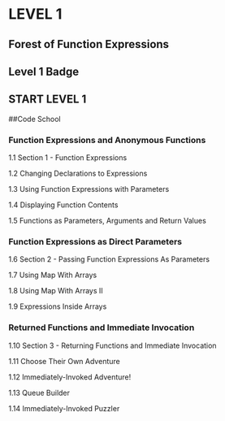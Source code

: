 # LEVEL 1
## Forest of Function Expressions

## Level 1 Badge
## START LEVEL 1
##Code School
### Function Expressions and Anonymous Functions

1.1 Section 1 - Function Expressions

1.2 Changing Declarations to Expressions

1.3 Using Function Expressions with Parameters

1.4 Displaying Function Contents

1.5 Functions as Parameters, Arguments and Return Values

### Function Expressions as Direct Parameters

1.6 Section 2 - Passing Function Expressions As Parameters

1.7 Using Map With Arrays

1.8 Using Map With Arrays II

1.9 Expressions Inside Arrays

### Returned Functions and Immediate Invocation

1.10 Section 3 - Returning Functions and Immediate Invocation

1.11 Choose Their Own Adventure

1.12 Immediately-Invoked Adventure!

1.13 Queue Builder

1.14 Immediately-Invoked Puzzler
